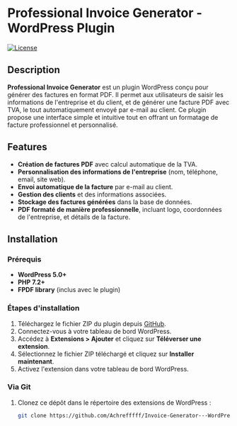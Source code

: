 # Professional Invoice Generator - WordPress Plugin

[![License](https://img.shields.io/badge/license-GPLv2-blue.svg)](https://opensource.org/licenses/GPL-2.0)

## Description

**Professional Invoice Generator** est un plugin WordPress conçu pour générer des factures en format PDF. Il permet aux utilisateurs de saisir les informations de l'entreprise et du client, et de générer une facture PDF avec TVA, le tout automatiquement envoyé par e-mail au client. Ce plugin propose une interface simple et intuitive tout en offrant un formatage de facture professionnel et personnalisé.

## Features

- **Création de factures PDF** avec calcul automatique de la TVA.
- **Personnalisation des informations de l'entreprise** (nom, téléphone, email, site web).
- **Envoi automatique de la facture** par e-mail au client.
- **Gestion des clients** et des informations associées.
- **Stockage des factures générées** dans la base de données.
- **PDF formaté de manière professionnelle**, incluant logo, coordonnées de l'entreprise, et détails de la facture.

## Installation

### Prérequis

- **WordPress 5.0+**
- **PHP 7.2+**
- **FPDF library** (inclus avec le plugin)

### Étapes d'installation

1. Téléchargez le fichier ZIP du plugin depuis [GitHub](#).
2. Connectez-vous à votre tableau de bord WordPress.
3. Accédez à **Extensions > Ajouter** et cliquez sur **Téléverser une extension**.
4. Sélectionnez le fichier ZIP téléchargé et cliquez sur **Installer maintenant**.
5. Activez l'extension dans votre tableau de bord WordPress.

### Via Git

1. Clonez ce dépôt dans le répertoire des extensions de WordPress :
   ```bash
   git clone https://github.com/Achrefffff/Invoice-Generator---WordPress-Plugin.git
